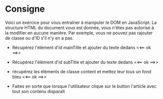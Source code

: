 ﻿# Consigne


Voici un exercice pour vous entraîner à manipuler le DOM en JavaScript.
La structure HTML du document vous est donnée, vous n'êtes pas autorisé à la modifier en aucune manière.
Par exemple, vous ne pouvez pas rajouter de classe ou d'ID s'il n'y en a pas.



- Récupérez l'élément d'id mainTitle et ajouter du texte dedans   <<== ok ==>>
- Récupérez l'élément d'id subTitle et ajouter du texte dedans    <<== ok ==>>
- récupérez les éléments de classe content et mettez leur tous un fond bleu   <<== ok ==>>

- Faites en sorte que lorsque l'utilisateur clique sur le button l'article avec tout son contenu disparaît
